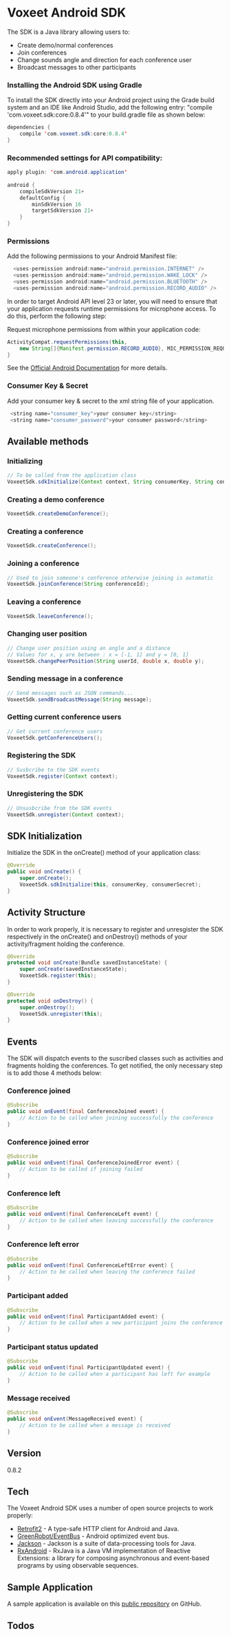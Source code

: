 # Voxeet Android SDK

The SDK is a Java library allowing users to:

  - Create demo/normal conferences
  - Join conferences
  - Change sounds angle and direction for each conference user
  - Broadcast messages to other participants

### Installing the Android SDK using Gradle

To install the SDK directly into your Android project using the Grade build system and an IDE like Android Studio, add the following entry: "compile 'com.voxeet.sdk:core:0.8.4'" to your build.gradle file as shown below:

```java
dependencies {
    compile 'com.voxeet.sdk:core:0.8.4'
}
```
### Recommended settings for API compatibility:

```java
apply plugin: 'com.android.application'
 
android {
    compileSdkVersion 21+
    defaultConfig {
        minSdkVersion 16
        targetSdkVersion 21+
    }
}
```
### Permissions

Add the following permissions to your Android Manifest file:

```java
  <uses-permission android:name="android.permission.INTERNET" />
  <uses-permission android:name="android.permission.WAKE_LOCK" />
  <uses-permission android:name="android.permission.BLUETOOTH" />
  <uses-permission android:name="android.permission.RECORD_AUDIO" />
```

In order to target Android API level 23 or later, you will need to ensure that your application requests runtime permissions for microphone access. To do this, perform the following step:

Request microphone permissions from within your application code:

```java
ActivityCompat.requestPermissions(this,
    new String[]{Manifest.permission.RECORD_AUDIO}, MIC_PERMISSION_REQUEST_CODE);
}
```

See the [Official Android Documentation] for more details.
 
### Consumer Key & Secret

Add your consumer key & secret to the xml string file of your application.

```java
 <string name="consumer_key">your consumer key</string>
 <string name="consumer_password">your consumer password</string>
```
 
## Available methods
  
### Initializing  
  
```java
// To be called from the application class
VoxeetSdk.sdkInitialize(Context context, String consumerKey, String consumerSecret);
```

### Creating a demo conference  

```java
VoxeetSdk.createDemoConference();
```

### Creating a conference  

```java
VoxeetSdk.createConference();
```

### Joining a conference  

```java
// Used to join someone's conference otherwise joining is automatic
VoxeetSdk.joinConference(String conferenceId);
```

### Leaving a conference  

```java
VoxeetSdk.leaveConference();
```

### Changing user position  

```java
// Change user position using an angle and a distance
// Values for x, y are between : x = [-1, 1] and y = [0, 1]
VoxeetSdk.changePeerPosition(String userId, double x, double y);
```

### Sending message in a conference

```java
// Send messages such as JSON commands...
VoxeetSdk.sendBroadcastMessage(String message);
```

### Getting current conference users

```java
// Get current conference users
VoxeetSdk.getConferenceUsers();
```

### Registering the SDK

```java
// Susbcribe to the SDK events
VoxeetSdk.register(Context context);
```

### Unregistering the SDK

```java
// Unsusbcribe from the SDK events
VoxeetSdk.unregister(Context context);
```

## SDK Initialization

Initialize the SDK in the onCreate() method of your application class:

```java
@Override
public void onCreate() {
    super.onCreate();
    VoxeetSdk.sdkInitialize(this, consumerKey, consumerSecret); 
}
```

## Activity Structure

In order to work properly, it is necessary to register and unresgister the SDK respectively in the onCreate() and onDestroy() methods of your activity/fragment holding the conference.

```java
@Override
protected void onCreate(Bundle savedInstanceState) {
    super.onCreate(savedInstanceState);
    VoxeetSdk.register(this);  
}

@Override
protected void onDestroy() {
    super.onDestroy();
    VoxeetSdk.unregister(this);  
}   
```

## Events

The SDK will dispatch events to the suscribed classes such as activities and fragments holding the conferences. To get notified, the only necessary step is to add those 4 methods below: 


### Conference joined

```java
@Subscribe
public void onEvent(final ConferenceJoined event) {
    // Action to be called when joining successfully the conference
}
```
### Conference joined error

```java
@Subscribe
public void onEvent(final ConferenceJoinedError event) {
    // Action to be called if joining failed
}
```

### Conference left

```java
@Subscribe
public void onEvent(final ConferenceLeft event) {
    // Action to be called when leaving successfully the conference
}
```

### Conference left error

```java
@Subscribe
public void onEvent(final ConferenceLeftError event) {
    // Action to be called when leaving the conference failed
}
```

### Participant added
```java
@Subscribe
public void onEvent(final ParticipantAdded event) {
    // Action to be called when a new participant joins the conference
}
```

### Participant status updated
```java
@Subscribe
public void onEvent(final ParticipantUpdated event) {
    // Action to be called when a participant has left for example
}
```

### Message received
```java
@Subscribe
public void onEvent(MessageReceived event) {
    // Action to be called when a message is received
}
```

## Version
0.8.2

## Tech

The Voxeet Android SDK uses a number of open source projects to work properly:

* [Retrofit2] - A type-safe HTTP client for Android and Java.
* [GreenRobot/EventBus] - Android optimized event bus.
* [Jackson] - Jackson is a suite of data-processing tools for Java.
* [RxAndroid] - RxJava is a Java VM implementation of Reactive Extensions: a library for composing asynchronous and event-based programs by using observable sequences.

## Sample Application

A sample application is available on this [public repository][sample] on GitHub.
 
## Todos

   [Official Android Documentation]: <http://developer.android.com/training/permissions/requesting.html>
   [sample]: <https://github.com/voxeet/android-sdk-sample.git>
   [GreenRobot/EventBus]: <https://github.com/greenrobot/EventBus>
   [Jackson]: <https://github.com/FasterXML/jackson>
   [RxAndroid]: <https://github.com/ReactiveX/RxAndroid>
   [Retrofit2]: <http://square.github.io/retrofit/>
